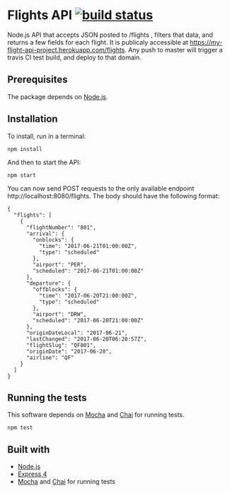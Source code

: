 # Flights API [![build status](https://travis-ci.org/riffaudo/flights-api.svg?branch=master)](https://travis-ci.org/riffaudo/flights-api)

Node.js API that accepts JSON posted to /flights , filters that data, and returns a few fields for each flight. It is publicaly accessible at https://my-flight-api-project.herokuapp.com/flights. Any push to master will trigger a travis CI test build, and deploy to that domain.

## Prerequisites

The package depends on [Node.js](https://nodejs.org/en/download/).

## Installation

To install, run in a terminal:

    npm install

And then to start the API:

    npm start

You can now send POST requests to the only available endpoint http://localhost:8080/flights. The body should have the following format:

```
{
  "flights": [
    {
      "flightNumber": "801",
      "arrival": {
        "onblocks": {
          "time": "2017-06-21T01:00:00Z",
          "type": "scheduled"
        },
        "airport": "PER",
        "scheduled": "2017-06-21T01:00:00Z"
      },
      "departure": {
        "offblocks": {
          "time": "2017-06-20T21:00:00Z",
          "type": "scheduled"
        },
        "airport": "DRW",
        "scheduled": "2017-06-20T21:00:00Z"
      },
      "originDateLocal": "2017-06-21",
      "lastChanged": "2017-06-20T06:20:57Z",
      "flightSlug": "QF801",
      "originDate": "2017-06-20",
      "airline": "QF"
    }
  ]
}
```

## Running the tests

This software depends on [Mocha](https://mochajs.org/) and [Chai](http://chaijs.com) for running tests.

    npm test
    
## Built with

* [Node.js](https://nodejs.org/en/download/)
* [Express 4](http://expressjs.com)
* [Mocha](https://mochajs.org/) and [Chai](http://chaijs.com) for running tests
